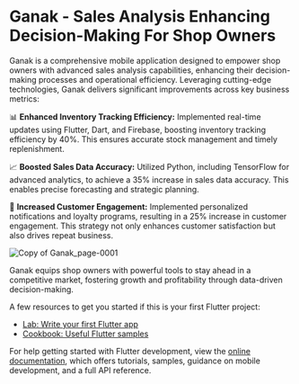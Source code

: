 # Ganak - Sales Analysis Enhancing Decision-Making For Shop Owners

Ganak is a comprehensive mobile application designed to empower shop owners with advanced sales analysis capabilities, enhancing their decision-making processes and operational efficiency. Leveraging cutting-edge technologies, Ganak delivers significant improvements across key business metrics:

📊 **Enhanced Inventory Tracking Efficiency:** Implemented real-time updates using Flutter, Dart, and Firebase, boosting inventory tracking efficiency by 40%. This ensures accurate stock management and timely replenishment.

📈 **Boosted Sales Data Accuracy:** Utilized Python, including TensorFlow for advanced analytics, to achieve a 35% increase in sales data accuracy. This enables precise forecasting and strategic planning.

🎯 **Increased Customer Engagement:** Implemented personalized notifications and loyalty programs, resulting in a 25% increase in customer engagement. This strategy not only enhances customer satisfaction but also drives repeat business.

![Copy of  Ganak_page-0001](https://github.com/manish4102/inventory_system/assets/91743234/461c4648-14ab-425b-b106-40f33f2d0f16)

Ganak equips shop owners with powerful tools to stay ahead in a competitive market, fostering growth and profitability through data-driven decision-making.


A few resources to get you started if this is your first Flutter project:

- [Lab: Write your first Flutter app](https://docs.flutter.dev/get-started/codelab)
- [Cookbook: Useful Flutter samples](https://docs.flutter.dev/cookbook)

For help getting started with Flutter development, view the
[online documentation](https://docs.flutter.dev/), which offers tutorials,
samples, guidance on mobile development, and a full API reference.



